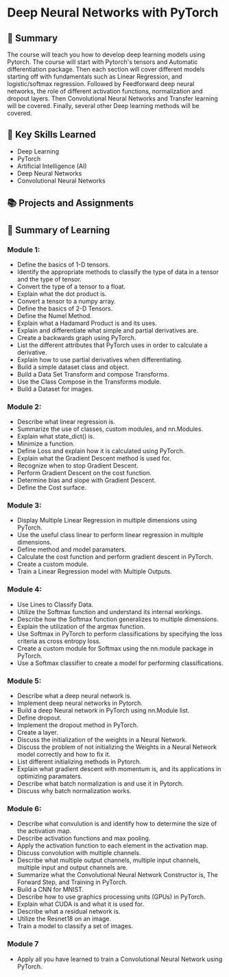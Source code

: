 # Deep Neural Networks with PyTorch
## 📑 Summary
The course will teach you how to develop deep learning models using  Pytorch. The course will start with Pytorch's  tensors and Automatic differentiation package. Then each section will cover different models starting off with fundamentals such as Linear Regression, and logistic/softmax regression. Followed by  Feedforward deep neural networks, the role of different activation functions, normalization and dropout layers. Then Convolutional Neural Networks and Transfer learning will be covered. Finally, several other Deep learning methods will be covered.

## 🔑 Key Skills Learned
- Deep Learning
- PyTorch
- Artificial Intelligence (AI)
- Deep Neural Networks
- Convolutional Neural Networks

## 📚 Projects and Assignments

## 📑 Summary of Learning

### Module 1:
- Define the basics of 1-D tensors.
- Identify the appropriate methods to classify the type of data in a tensor and the type of tensor.
- Convert the type of a tensor to a float.
- Explain what the dot product is.
- Convert a tensor to a numpy array.
- Define the basics of 2-D Tensors.
- Define the Numel Method.
- Explain what a Hadamard Product is and its uses.
- Explain and differentiate what simple and partial derivatives are.
- Create a backwards graph using PyTorch.
- List the different attributes that PyTorch uses in order to calculate a derivative.
- Explain how to use partial derivatives when differentiating.
- Build a simple dataset class and object.
- Build a Data Set Transform and compose Transforms.
- Use the Class Compose in the Transforms module.
- Build a Dataset for images.

### Module 2:
- Describe what linear regression is.
- Summarize the use of classes, custom modules, and nn.Modules.
- Explain what state_dict() is.
- Minimize a function.
- Define Loss and explain how it is calculated using PyTorch.
- Explain what the Gradient Descent method is used for.
- Recognize when to stop Gradient Descent.
- Perform Gradient Descent on the cost function.
- Determine bias and slope with Gradient Descent.
- Define the Cost surface.

### Module 3:
- Display Multiple Linear Regression in multiple dimensions using PyTorch.
- Use the useful class linear to perform linear regression in multiple dimensions.
- Define method and model paramaters.
- Calculate the cost function and perform gradient descent in PyTorch.
- Create a custom module.
- Train a Linear Regression model with Multiple Outputs.

### Module 4:
- Use Lines to Classify Data.
- Utilize the Softmax function and understand its internal workings.
- Describe how the Softmax function generalizes to multiple dimensions.
- Explain the utilization of the argmax function.
- Use Softmax in PyTorch to perform classifications by specifying the loss criteria as cross entropy loss.
- Create a custom module for Softmax using the nn.module package in PyTorch.
- Use a Softmax classifier to create a model for performing classifications.

### Module 5:
- Describe what a deep neural network is.
- Implement deep neural networks in Pytorch.
- Build a deep Neural network in PyTorch using nn.Module list.
- Define dropout.
- Implement the dropout method in PyTorch.
- Create a layer.
- Discuss the initialization of the weights in a Neural Network.
- Discuss the problem of not initializing the Weights in a Neural Network model correctly and how to fix it.
- List different initializing methods in Pytorch.
- Explain what gradient descent with momentum is, and its applications in optimizing paramaters.
- Describe what batch normalization is and use it in Pytorch.
- Discuss why batch normalization works.

### Module 6:
- Describe what convulution is and identify how to determine the size of the activation map.
- Describe activation functions and max pooling.
- Apply the activation function to each element in the activation map.
- Discuss convolution with multiple channels.
- Describe what multiple output channels, multiple input channels, multiple input and output channels are.
- Summarize what the Convolutional Neural Network Constructor is, The Forward Step, and Training in PyTorch.
- Build a CNN for MNIST.
- Describe how to use graphics processing units (GPUs) in PyTorch.
- Explain what CUDA is and what it is used for.
- Describe what a residual network is.
- Utilize the Resnet18 on an image.
- Train a model to classify a set of images.

### Module 7
- Apply all you have learned to train a Convolutional Neural Network using PyTorch.

